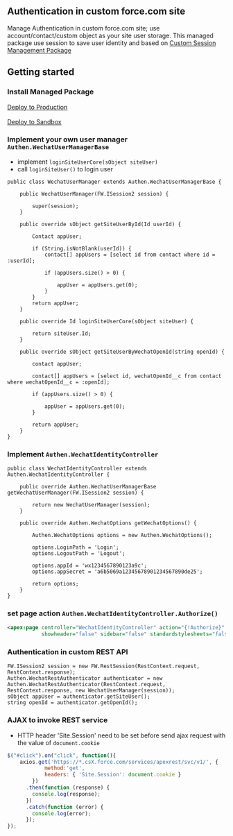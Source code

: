 ## Authentication in custom force.com site

Manage Authentication in custom force.com site; use account/contact/custom object as your site user storage.
This managed package use session to save user identity and based on <a href="https://session.sfdev.cn"  target="_blank">Custom Session Management Package</a>

## Getting started

### Install Managed Package
<a href="https://login.salesforce.com/packaging/installPackage.apexp?p0=04t7F000000ZeWc" target="_blank">
  Deploy to Production
</a>
<br /><br />
<a href="https://test.salesforce.com/packaging/installPackage.apexp?p0=04t7F000000ZeWc" target="_blank">
  Deploy to Sandbox
</a>

### Implement your own user manager `Authen.WechatUserManagerBase`
* implement `loginSiteUserCore(sObject siteUser)`
* call `loginSiteUser()` to login user

```APEX
public class WechatUserManager extends Authen.WechatUserManagerBase {

	public WechatUserManager(FW.ISession2 session) {

		super(session);
	}

	public override sObject getSiteUserById(Id userId) {

		Contact appUser;

		if (String.isNotBlank(userId)) {
			contact[] appUsers = [select id from contact where id = :userId];

			if (appUsers.size() > 0) {

				appUser = appUsers.get(0);
			}
		}
		return appUser;
	}

	public override Id loginSiteUserCore(sObject siteUser) {

		return siteUser.Id;
	}

	public override sObject getSiteUserByWechatOpenId(string openId) {

		contact appUser;

		contact[] appUsers = [select id, wechatOpenId__c from contact where wechatOpenId__c = :openId];

		if (appUsers.size() > 0) {

			appUser = appUsers.get(0);
		}

		return appUser;
	}
}
```
### Implement `Authen.WechatIdentityController`
```APEX
public class WechatIdentityController extends Authen.WechatIdentityController {

	public override Authen.WechatUserManagerBase getWechatUserManager(FW.ISession2 session) {

		return new WechatUserManager(session);
	}

	public override Authen.WechatOptions getWechatOptions() {

		Authen.WechatOptions options = new Authen.WechatOptions();

		options.LoginPath = 'Login';
		options.LogoutPath = 'Logout';

		options.appId = 'wx1234567890123a9c';
		options.appSecret = 'a6b5069a12345678901234567890de25';

		return options;
	}
}
```
### set page action `Authen.WechatIdentityController.Authorize()`

```XML
<apex:page controller="WechatIdentityController" action="{!Authorize}" doctype="html-5.0" applyhtmltag="false" applybodytag="false"
           showheader="false" sidebar="false" standardstylesheets="false">
```
### Authentication in custom REST API
```APEX
FW.ISession2 session = new FW.RestSession(RestContext.request, RestContext.response);
Authen.WechatRestAuthenticator authenticator = new Authen.WechatRestAuthenticator(RestContext.request, RestContext.response, new WechatUserManager(session));
sObject appUser = authenticator.getSiteUser();
string openId = authenticator.getOpenId();
```
### AJAX to invoke REST service
* HTTP header 'Site.Session' need to be set before send ajax request with the value of `document.cookie`
```JAVASCRIPT
$("#click").on("click", function(){
    axios.get('https://*.csX.force.com/services/apexrest/svc/v1/', {
            method:'get',
            headers: { 'Site.Session': document.cookie }
        })
      .then(function (response) {
        console.log(response);
      })
      .catch(function (error) {
        console.log(error);
      });
});
```
